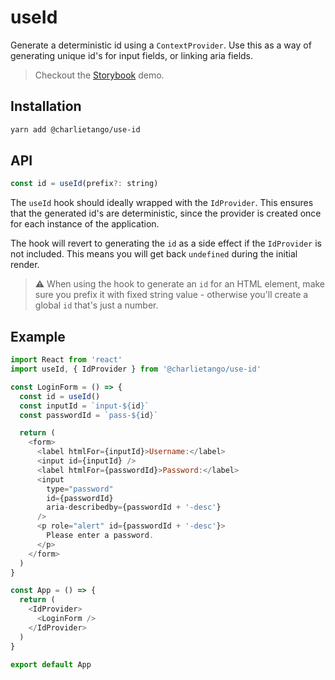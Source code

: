 # useId

Generate a deterministic id using a `ContextProvider`.
Use this as a way of generating unique id's for input fields, or linking aria fields.

> Checkout the [Storybook](https://ct-hooks.netlify.com/?path=/story/useid--readme) demo.

## Installation

```sh
yarn add @charlietango/use-id
```

## API

```js
const id = useId(prefix?: string)
```

The `useId` hook should ideally wrapped with the `IdProvider`.
This ensures that the generated id's are deterministic, since the provider is created once for each instance of the application.

The hook will revert to generating the `id` as a side effect if the `IdProvider` is not included. This means you will get back `undefined` during the initial render.

> ⚠️ When using the hook to generate an `id` for an HTML element, make sure you prefix it with fixed string value - otherwise you'll create a global `id` that's just a number.

## Example

```js
import React from 'react'
import useId, { IdProvider } from '@charlietango/use-id'

const LoginForm = () => {
  const id = useId()
  const inputId = `input-${id}`
  const passwordId = `pass-${id}`

  return (
    <form>
      <label htmlFor={inputId}>Username:</label>
      <input id={inputId} />
      <label htmlFor={passwordId}>Password:</label>
      <input
        type="password"
        id={passwordId}
        aria-describedby={passwordId + '-desc'}
      />
      <p role="alert" id={passwordId + '-desc'}>
        Please enter a password.
      </p>
    </form>
  )
}

const App = () => {
  return (
    <IdProvider>
      <LoginForm />
    </IdProvider>
  )
}

export default App
```
